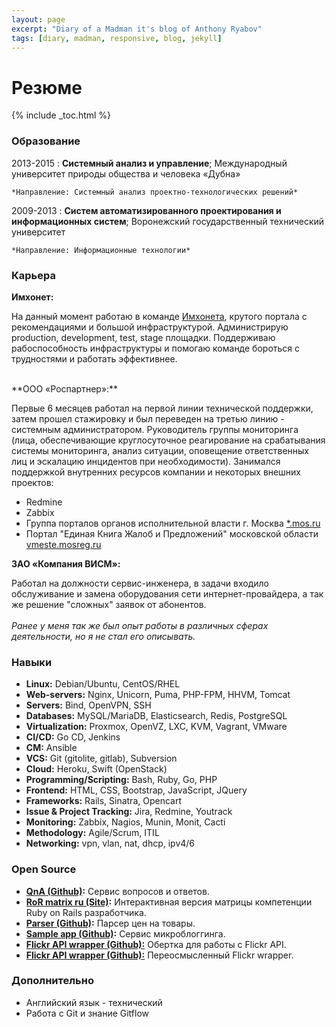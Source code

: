 ```yaml
---
layout: page
excerpt: "Diary of a Madman it's blog of Anthony Ryabov"
tags: [diary, madman, responsive, blog, jekyll]
---
```


# Резюме

{% include _toc.html %}

### Образование

2013-2015
:   **Системный анализ и управление**; Международный университет природы общества и человека «Дубна»

    *Направление: Системный анализ проектно-технологических решений*

2009-2013
:   **Систем автоматизированного проектирования и информационных систем**; Воронежский государственный технический университет

    *Направление: Информационные технологии*

### Карьера

**Имхонет:**

На данный момент работаю в команде <a href="http://imhonet.ru" target="_blank">Имхонета</a>, крутого портала с рекомендациями и большой инфраструктурой. Администрирую production, development, test, stage площадки. Поддерживаю рабоспособность инфраструктуры и помогаю команде бороться с трудностями и работать эффективнее.

<br>
**ООО «Роспартнер»:**

Первые 6 месяцев работал на первой линии технической поддержки, затем прошел стажировку и был переведен на третью линию - системным администратором. Руководитель группы мониторинга (лица, обеспечивающие круглосуточное реагирование на срабатывания системы мониторинга, анализ ситуации, оповещение ответственных лиц и эскалацию инцидентов при необходимости). Занимался поддержкой внутренних ресурсов компании и некоторых внешних проектов:

* Redmine
* Zabbix
* Группа порталов органов исполнительной власти г. Москва <a href="http://sites.dit.mos.ru/" target="_blank">*.mos.ru</a>
* Портал "Единая Книга Жалоб и Предложений" московской области <a href="http://vmeste.mosreg.ru/" target="_blank">vmeste.mosreg.ru</a>

**ЗАО «Компания ВИСМ»:**

Работал на должности сервис-инженера, в задачи входило обслуживание и замена оборудования сети интернет-провайдера, а так же решение "сложных" заявок от абонентов.
<br>
<br>
*Ранее у меня так же был опыт работы в различных сферах деятельности, но я не стал его описывать.*

### Навыки

* **Linux:** Debian/Ubuntu, CentOS/RHEL
* **Web-servers:** Nginx, Unicorn, Puma, PHP-FPM, HHVM, Tomcat
* **Servers:** Bind, OpenVPN, SSH
* **Databases:** MySQL/MariaDB, Elasticsearch, Redis, PostgreSQL
* **Virtualization:** Proxmox, OpenVZ, LXC, KVM, Vagrant, VMware
* **CI/CD:** Go CD, Jenkins
* **CM:** Ansible
* **VCS:** Git (gitolite, gitlab), Subversion
* **Cloud:** Heroku, Swift (OpenStack)
* **Programming/Scripting:** Bash, Ruby, Go, PHP
* **Frontend:** HTML, CSS, Bootstrap, JavaScript, JQuery
* **Frameworks:** Rails, Sinatra, Opencart
* **Issue & Project Tracking:** Jira, Redmine, Youtrack
* **Monitoring:** Zabbix, Nagios, Munin, Monit, Cacti
* **Methodology:** Agile/Scrum, ITIL
* **Networking:** vpn, vlan, nat, dhcp, ipv4/6

### Open Source

* **<a href="https://github.com/tonymadbrain/qna" target="_blank">QnA (Github)</a>:** Сервис вопросов и ответов.
* **<a href="http://doam.ru/rormatrix/" target="_blank">RoR matrix ru (Site)</a>:** Интерактивная версия матрицы компетенции Ruby on Rails разработчика.
* **<a href="https://github.com/tonymadbrain/parser" target="_blank">Parser (Github)</a>:** Парсер цен на товары.
* **<a href="https://github.com/tonymadbrain/sample_app" target="_blank">Sample app (Github)</a>:** Сервис микроблоггинга.
* **<a href="https://github.com/tonymadbrain/flickr_api" target="_blank">Flickr API wrapper (Github):</a>** Обертка для работы с Flickr API.
* **<a href="https://github.com/tonymadbrain/flickr_wrap" target="_blank">Flickr API wrapper (Github):</a>** Переосмысленный Flickr wrapper.

### Дополнительно

* Английский язык - технический
* Работа с Git и знание Gitflow
